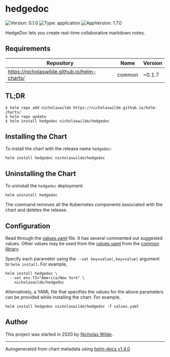 # hedgedoc

![Version: 0.1.0](https://img.shields.io/badge/Version-0.1.0-informational?style=flat-square) ![Type: application](https://img.shields.io/badge/Type-application-informational?style=flat-square) ![AppVersion: 1.7.0](https://img.shields.io/badge/AppVersion-1.7.0-informational?style=flat-square)

HedgeDoc lets you create real-time collaborative markdown notes.

## Requirements

| Repository | Name | Version |
|------------|------|---------|
| https://nicholaswilde.github.io/helm-charts/ | common | ~0.1.7 |

## TL;DR
```console
$ helm repo add nicholaswilde https://nicholaswilde.github.io/helm-charts/
$ helm repo update
$ helm install hedgedoc nicholaswilde/hedgedoc
```

## Installing the Chart
To install the chart with the release name `hedgedoc`:
```console
helm install hedgedoc nicholaswilde/hedgedoc
```

## Uninstalling the Chart
To uninstall the `hedgedoc` deployment:
```console
helm uninstall hedgedoc
```
The command removes all the Kubernetes components associated with the chart and deletes the release.

## Configuration

Read through the [values.yaml](./values.yaml) file. It has several commented out suggested values.
Other values may be used from the [values.yaml](../common/values.yaml) from the [common library](../common).

Specify each parameter using the `--set key=value[,key=value]` argument to `helm install`. For example,
```console
helm install hedgedoc \
  --set env.TZ="America/New York" \
    nicholaswilde/hedgedoc
```

Alternatively, a YAML file that specifies the values for the above parameters can be provided while installing the chart.
For example,
```console
helm install hedgedoc nicholaswilde/hedgedoc -f values.yaml
```

## Author
This project was started in 2020 by [Nicholas Wilde](https://github.com/nicholaswilde).

----------------------------------------------
Autogenerated from chart metadata using [helm-docs v1.4.0](https://github.com/norwoodj/helm-docs/releases/v1.4.0)
